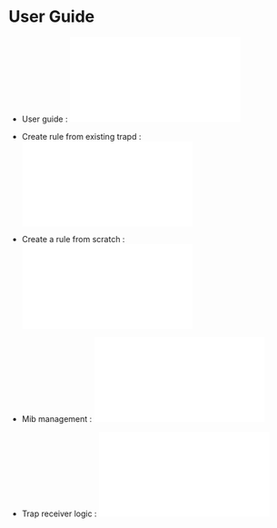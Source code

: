 User Guide
===============

* User guide : ![Traps](docs/02-userguide.md)

* Create rule from existing trapd : ![Here](docs/05-traps.md)

* Create a rule from scratch : ![Here](docs/10-createrule.md)

* Mib management : ![Here](docs/15-mib.md)

* Trap receiver logic : ![Basic schema](docs/20-receiver-logic.md)